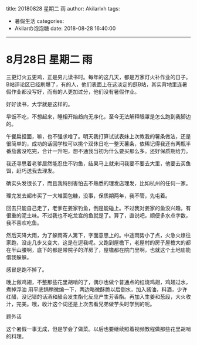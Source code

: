 title: 20180828 星期二 雨
author: Akilarlxh
tags:
  - 暑假生活
categories:
  - Akilarの泡泡糖
date: 2018-08-28 16:40:00
---
# 8月28日 星期二 雨

三更灯火五更鸡，正是男儿读书时。每年的这几天，都是万家灯火补作业的日子。B站评论区已经刷爆了，有的人，他们表面上在这淡定的逛B站，其实背地里连暑假作业都没写好，而有的人更加过分，他们没有暑假作业。

好好读书，大学就是这样的。

早饭不吃，不想起来，睡相开始趋向无序化，至今无法解释眼罩是怎么跑到我脚边的。

午餐扁担面，嘛，也不强求啥了。明天我打算试试表妹上次教我的薯条做法，还是很简单的，成功的话回学校可以挑个双休日吃一整天薯条，依稀记得我还有两瓶半番茄酱没吃完，合计一升吧，想不通我当初为什么要买那么多。还好保质期给力。

我还寻思着老爹居然能忍住不钓鱼，结果马上就来问我要不要去大里，他要去买鱼饵，赶巧送我去理发。

确实头发很长了，而且我特别害怕去不熟悉的理发店理发，比如杭州的任何一家。

理完发去超市买了一大堆面包糠，没事，保质期两年，我不管，先屯着。

回去只能自己走了，老爹在姜家钓鱼，倒是能碰上。不过我对姜家的鱼没兴趣，有很重的泥土味。不过我也不吃龙宫的鱼就是了。算了，直说吧，顺便多水点字数，我不喜欢吃鱼。

然后天降大雨，为了躲雨寄人篱下，字面意思上的。中途雨势小了点，火急火燎往家跑，没走几步又变大，这是在逗我呢。又跑到屋檐下，老屋村的房子屋檐大的都在半山腰啊，底下的都是带院子的洋房了，屋檐都在院门里啊，也就这个土地庙能借我躲躲。

感冒是跑不掉了。

晚上做鸡翅，不整那些花里胡哨的了，偶尔也做个普通点的红烧鸡翅，鸡翅过水，煮掉浮油 用平底锅稍微煸一下，两边略微酥脆以后倒水，加入酱油，料酒，少许红醋，没记错的话酒和醋会发生酯化反应产生芳香酯。再加入生姜和葱段，大火收汁，完美。哦，收汁这个词还是上次去看兄弟做芋头时学到的呢。

题外话

这个暑假一事无成，但是学会了做菜。以后也要继续照着视频教程做那些花里胡哨的料理。